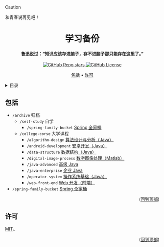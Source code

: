 <!-- Title -->

> [!CAUTION]
> 和青春说再见吧！

<a name="readme-top"></a>

<div align="center">
  <h1>学习备份</h1>

  <h4>鲁迅说过：“知识应该存进脑子，存不进脑子那只能存在这里了。”</h4>

  <p>
    <a href="https://github.com/lumirelle/learning-backup/stargazers">
      <img alt="GitHub Repo stars" src="https://img.shields.io/github/stars/lumirelle/learning-backup?style=flat">
    </a>
    <a href="LICENSE">
      <img alt="GitHub License" src="https://img.shields.io/github/license/lumirelle/learning-backup">
    </a>
  </p>

  <p>
    <a href="#包括">包括</a> •
    <a href="#许可">许可</a>
  </p>
</div>

<!-- 目录 -->

<details>
  <summary>目录</summary>
  <ol>
    <li><a href="#包括">包括</a></li>
    <li><a href="#许可">许可</a></li>
  </ol>
</details>

<!-- 包括 -->

## 包括

- `/archive` 归档
  - `/self-study` 自学
    - `/spring-family-bucket` [Spring 全家桶](archive/self-study/spring-family-bucket)
  - `/college-corse` 大学课程
    - `/algorithm-design` [算法设计与分析（Java）](archive/college-corse/algorithm-design)
    - `/android-development` [安卓开发（Java）](archive/college-corse/android-development)
    - `/data-structure` [数据结构（Java）](archive/college-corse/data-structure)
    - `/digital-image-process` [数字图像处理（Matlab）](archive/college-corse/digital-image-process)
    - `/java-advanced` [高级 Java](archive/college-corse/java-advanced)
    - `/java-enterprise` [企业 Java](archive/college-corse/java-enterprise)
    - `/operator-system` [操作系统基础（Java）](archive/college-corse/operator-system)
    - `/web-front-end` [Web 开发（前端）](archive/college-corse/web-front-end)
- `/spring-family-bucket` [Spring 全家桶](spring-family-bucket)

<p align="right">(<a href="#readme-top">回到顶部</a>)</p>

<!-- 许可 -->

## 许可

[MIT](LICENSE)。

<p align="right">(<a href="#readme-top">回到顶部</a>)</p>
